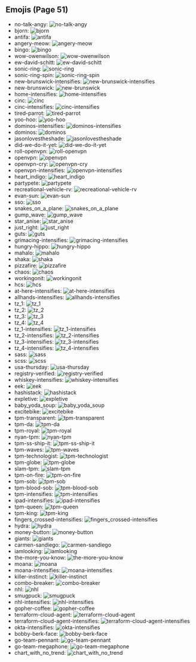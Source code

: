 
## Emojis (Page 51)

* no-talk-angy: ![no-talk-angy](output/no-talk-angy.png)
* bjorn: ![bjorn](output/bjorn.png)
* antifa: ![antifa](output/antifa.png)
* angery-meow: ![angery-meow](output/angery-meow.png)
* bingo: ![bingo](output/bingo.png)
* wow-owenwilson: ![wow-owenwilson](output/wow-owenwilson.png)
* ew-david-schitt: ![ew-david-schitt](output/ew-david-schitt.png)
* sonic-ring: ![sonic-ring](output/sonic-ring.png)
* sonic-ring-spin: ![sonic-ring-spin](output/sonic-ring-spin.gif)
* new-brunswick-intensifies: ![new-brunswick-intensifies](output/new-brunswick-intensifies.gif)
* new-brunswick: ![new-brunswick](output/new-brunswick.png)
* home-intensifies: ![home-intensifies](output/home-intensifies.gif)
* cinc: ![cinc](output/cinc.png)
* cinc-intensifies: ![cinc-intensifies](output/cinc-intensifies.gif)
* tired-parrot: ![tired-parrot](output/tired-parrot)
* yoo-hoo: ![yoo-hoo](output/yoo-hoo.png)
* dominos-intensifies: ![dominos-intensifies](output/dominos-intensifies.gif)
* dominos: ![dominos](output/dominos.png)
* jasonlovestheshade: ![jasonlovestheshade](output/jasonlovestheshade.png)
* did-we-do-it-yet: ![did-we-do-it-yet](output/did-we-do-it-yet.png)
* roll-openvpn: ![roll-openvpn](output/roll-openvpn.gif)
* openvpn: ![openvpn](output/openvpn.png)
* openvpn-cry: ![openvpn-cry](output/openvpn-cry.gif)
* openvpn-intensifies: ![openvpn-intensifies](output/openvpn-intensifies.gif)
* heart_indigo: ![heart_indigo](output/heart_indigo.png)
* partypete: ![partypete](output/partypete.gif)
* recreational-vehicle-rv: ![recreational-vehicle-rv](output/recreational-vehicle-rv.png)
* evan-sun: ![evan-sun](output/evan-sun.png)
* sso: ![sso](output/sso.png)
* snakes_on_a_plane: ![snakes_on_a_plane](output/snakes_on_a_plane.png)
* gump_wave: ![gump_wave](output/gump_wave.gif)
* star_anise: ![star_anise](output/star_anise.jpg)
* just_right: ![just_right](output/just_right.png)
* guts: ![guts](output/guts.png)
* grimacing-intensifies: ![grimacing-intensifies](output/grimacing-intensifies.gif)
* hungry-hippo: ![hungry-hippo](output/hungry-hippo.gif)
* mahalo: ![mahalo](output/mahalo)
* shaka: ![shaka](output/shaka)
* pizzafire: ![pizzafire](output/pizzafire.jpg)
* chaos: ![chaos](output/chaos.png)
* workingonit: ![workingonit](output/workingonit.gif)
* hcs: ![hcs](output/hcs.png)
* at-here-intensifies: ![at-here-intensifies](output/at-here-intensifies.gif)
* allhands-intensifies: ![allhands-intensifies](output/allhands-intensifies.gif)
* tz_1: ![tz_1](output/tz_1.png)
* tz_2: ![tz_2](output/tz_2.png)
* tz_3: ![tz_3](output/tz_3.png)
* tz_4: ![tz_4](output/tz_4.png)
* tz_1-intensifies: ![tz_1-intensifies](output/tz_1-intensifies.gif)
* tz_2-intensifies: ![tz_2-intensifies](output/tz_2-intensifies.gif)
* tz_3-intensifies: ![tz_3-intensifies](output/tz_3-intensifies.gif)
* tz_4-intensifies: ![tz_4-intensifies](output/tz_4-intensifies.gif)
* sass: ![sass](output/sass.png)
* scss: ![scss](output/scss)
* usa-thursday: ![usa-thursday](output/usa-thursday)
* registry-verified: ![registry-verified](output/registry-verified.png)
* whiskey-intensifies: ![whiskey-intensifies](output/whiskey-intensifies.gif)
* eek: ![eek](output/eek.png)
* hashistack: ![hashistack](output/hashistack.png)
* expletive: ![expletive](output/expletive.png)
* baby_yoda_soup: ![baby_yoda_soup](output/baby_yoda_soup.gif)
* excitebike: ![excitebike](output/excitebike.gif)
* tpm-transparent: ![tpm-transparent](output/tpm-transparent.png)
* tpm-da: ![tpm-da](output/tpm-da.png)
* tpm-royal: ![tpm-royal](output/tpm-royal.png)
* nyan-tpm: ![nyan-tpm](output/nyan-tpm.gif)
* tpm-ss-ship-it: ![tpm-ss-ship-it](output/tpm-ss-ship-it.png)
* tpm-waves: ![tpm-waves](output/tpm-waves.gif)
* tpm-technologist: ![tpm-technologist](output/tpm-technologist.png)
* tpm-globe: ![tpm-globe](output/tpm-globe.gif)
* slam-tpm: ![slam-tpm](output/slam-tpm.png)
* tpm-on-fire: ![tpm-on-fire](output/tpm-on-fire.gif)
* tpm-sob: ![tpm-sob](output/tpm-sob.png)
* tpm-blood-sob: ![tpm-blood-sob](output/tpm-blood-sob.png)
* tpm-intensifies: ![tpm-intensifies](output/tpm-intensifies.gif)
* ipad-intensifies: ![ipad-intensifies](output/ipad-intensifies.gif)
* tpm-queen: ![tpm-queen](output/tpm-queen)
* tpm-king: ![tpm-king](output/tpm-king)
* fingers_crossed-intensifies: ![fingers_crossed-intensifies](output/fingers_crossed-intensifies.gif)
* hydra: ![hydra](output/hydra.png)
* money-button: ![money-button](output/money-button.gif)
* giants: ![giants](output/giants)
* carmen-sandiego: ![carmen-sandiego](output/carmen-sandiego.png)
* iamlooking: ![iamlooking](output/iamlooking.jpg)
* the-more-you-know: ![the-more-you-know](output/the-more-you-know.png)
* moana: ![moana](output/moana.png)
* moana-intensifies: ![moana-intensifies](output/moana-intensifies.gif)
* killer-instinct: ![killer-instinct](output/killer-instinct.png)
* combo-breaker: ![combo-breaker](output/combo-breaker.png)
* nhl: ![nhl](output/nhl.png)
* smugpuck: ![smugpuck](output/smugpuck.png)
* nhl-intensifies: ![nhl-intensifies](output/nhl-intensifies.gif)
* gopher-coffee: ![gopher-coffee](output/gopher-coffee.gif)
* terraform-cloud-agent: ![terraform-cloud-agent](output/terraform-cloud-agent)
* terraform-cloud-agent-intensifies: ![terraform-cloud-agent-intensifies](output/terraform-cloud-agent-intensifies)
* okta-intensifies: ![okta-intensifies](output/okta-intensifies.gif)
* bobby-berk-face: ![bobby-berk-face](output/bobby-berk-face.png)
* go-team-pennant: ![go-team-pennant](output/go-team-pennant.png)
* go-team-megaphone: ![go-team-megaphone](output/go-team-megaphone.png)
* chart_with_no_trend: ![chart_with_no_trend](output/chart_with_no_trend.png)
